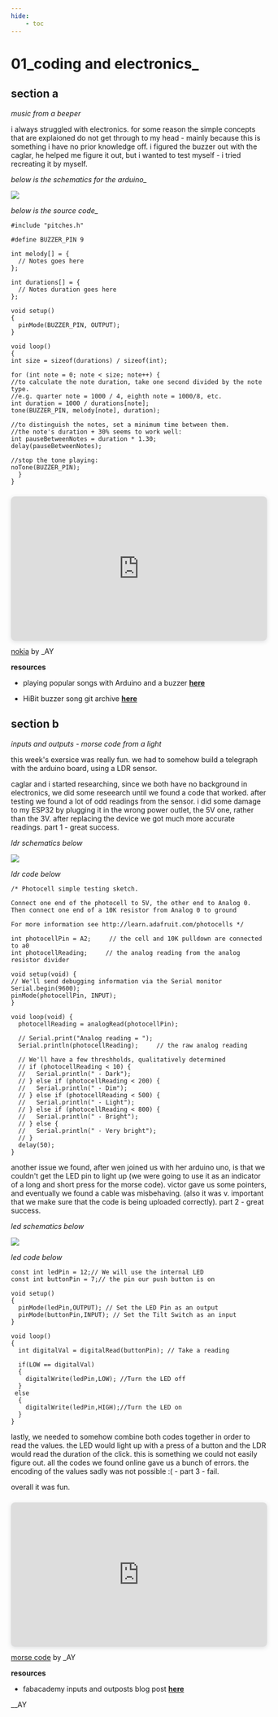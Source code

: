 ```yaml
---
hide:
    - toc
---
```


# 01_coding and electronics_

## section a
*music from a beeper*

i always struggled with electronics. for some reason the simple concepts that are explaioned do not get through to my head - mainly because this is something i have no prior knowledge off. i figured the buzzer out with the caglar, he helped me figure it out, but i wanted to test myself - i tried recreating it by myself.

*below is the schematics for the arduino_*

![](../../images/00_fabacademy/week1_buzzer-schematic.png)

*below is the source code_*

    #include "pitches.h"
 
    #define BUZZER_PIN 9
 
    int melody[] = {
      // Notes goes here
    };
 
    int durations[] = {
      // Notes duration goes here
    };
 
    void setup()
    {
      pinMode(BUZZER_PIN, OUTPUT);
    }
 
    void loop()
    {
    int size = sizeof(durations) / sizeof(int);
 
    for (int note = 0; note < size; note++) {
    //to calculate the note duration, take one second divided by the note type.
    //e.g. quarter note = 1000 / 4, eighth note = 1000/8, etc.
    int duration = 1000 / durations[note];
    tone(BUZZER_PIN, melody[note], duration);
 
    //to distinguish the notes, set a minimum time between them.
    //the note's duration + 30% seems to work well:
    int pauseBetweenNotes = duration * 1.30;
    delay(pauseBetweenNotes);
 
    //stop the tone playing:
    noTone(BUZZER_PIN);
      }
    }

<div style="position: relative; width: 100%; height: 0; padding-top: 56.2500%;
 padding-bottom: 0; box-shadow: 0 2px 8px 0 rgba(63,69,81,0.16); margin-top: 1.6em; margin-bottom: 0.9em; overflow: hidden;
 border-radius: 8px; will-change: transform;">
  <iframe loading="lazy" style="position: absolute; width: 100%; height: 100%; top: 0; left: 0; border: none; padding: 0;margin: 0;"
    src="https:&#x2F;&#x2F;www.canva.com&#x2F;design&#x2F;DAFgXurCuwk&#x2F;watch?embed" allowfullscreen="allowfullscreen" allow="fullscreen">
  </iframe>
</div>
<a href="https:&#x2F;&#x2F;www.canva.com&#x2F;design&#x2F;DAFgXurCuwk&#x2F;watch?utm_content=DAFgXurCuwk&amp;utm_campaign=designshare&amp;utm_medium=embeds&amp;utm_source=link" target="_blank" rel="noopener">nokia</a> by _AY

**resources**

 - playing popular songs with Arduino and a buzzer **[here](https://www.hibit.dev/posts/62/playing-popular-songs-with-arduino-and-a-buzzer)**

 - HiBit buzzer song git archive **[here](https://github.com/hibit-dev/buzzer)**


## section b
*inputs and outputs - morse code from a light*

this week's exersice was really fun. we had to somehow build a telegraph with the arduino board, using a LDR sensor.

caglar and i started researching, since we both have no background in electronics, we did some reseearch until we found a code that worked. after testing we found a lot of odd readings from the sensor. i did some damage to my ESP32 by plugging it in the wrong power outlet, the 5V one, rather than the 3V. after replacing the device we got much more accurate readings. part 1 - great success.

*ldr schematics below*

![](../../images/00_fabacademy/week6_ldr-code.png)

*ldr code below*

    /* Photocell simple testing sketch. 

    Connect one end of the photocell to 5V, the other end to Analog 0.
    Then connect one end of a 10K resistor from Analog 0 to ground
 
    For more information see http://learn.adafruit.com/photocells */
 
    int photocellPin = A2;     // the cell and 10K pulldown are connected to a0
    int photocellReading;     // the analog reading from the analog resistor divider
 
    void setup(void) {
    // We'll send debugging information via the Serial monitor
    Serial.begin(9600); 
    pinMode(photocellPin, INPUT);
    }
 
    void loop(void) {
      photocellReading = analogRead(photocellPin);  
 
      // Serial.print("Analog reading = ");
      Serial.println(photocellReading);     // the raw analog reading

      // We'll have a few threshholds, qualitatively determined
      // if (photocellReading < 10) {
      //   Serial.println(" - Dark");
      // } else if (photocellReading < 200) {
      //   Serial.println(" - Dim");
      // } else if (photocellReading < 500) {
      //   Serial.println(" - Light");
      // } else if (photocellReading < 800) {
      //   Serial.println(" - Bright");
      // } else {
      //   Serial.println(" - Very bright");
      // }
      delay(50);
    }

another issue we found, after wen joined us with her arduino uno, is that we couldn't get the LED pin to light up (we were going to use it as an indicator of a long and short press for the morse code). victor gave us some pointers, and eventually we found a cable was misbehaving. (also it was v. important that we make sure that the code is being uploaded correctly). part 2 - great success.

*led schematics below*

![](../../images/00_fabacademy/week6_led-code.png)

*led code below*

    const int ledPin = 12;// We will use the internal LED
    const int buttonPin = 7;// the pin our push button is on

    void setup()
    {
      pinMode(ledPin,OUTPUT); // Set the LED Pin as an output
      pinMode(buttonPin,INPUT); // Set the Tilt Switch as an input
    }

    void loop()
    {
      int digitalVal = digitalRead(buttonPin); // Take a reading

      if(LOW == digitalVal)
      {
        digitalWrite(ledPin,LOW); //Turn the LED off
      }
     else
      {
        digitalWrite(ledPin,HIGH);//Turn the LED on
      }
    }

lastly, we needed to somehow combine both codes together in order to read the values. the LED would light up with a press of a button and the LDR would read the duration of the click. this is something we could not easily figure out. all the codes we found online gave us a bunch of errors. the encoding of the values sadly was not possible :( - part 3 - fail. 

overall it was fun.

<div style="position: relative; width: 100%; height: 0; padding-top: 56.2500%;
 padding-bottom: 0; box-shadow: 0 2px 8px 0 rgba(63,69,81,0.16); margin-top: 1.6em; margin-bottom: 0.9em; overflow: hidden;
 border-radius: 8px; will-change: transform;">
  <iframe loading="lazy" style="position: absolute; width: 100%; height: 100%; top: 0; left: 0; border: none; padding: 0;margin: 0;"
    src="https:&#x2F;&#x2F;www.canva.com&#x2F;design&#x2F;DAFgXxMmIMw&#x2F;watch?embed" allowfullscreen="allowfullscreen" allow="fullscreen">
  </iframe>
</div>
<a href="https:&#x2F;&#x2F;www.canva.com&#x2F;design&#x2F;DAFgXxMmIMw&#x2F;watch?utm_content=DAFgXxMmIMw&amp;utm_campaign=designshare&amp;utm_medium=embeds&amp;utm_source=link" target="_blank" rel="noopener">morse code</a> by _AY

**resources**
- fabacademy inputs and outposts blog post **[here](https://fablabbcn-projects.gitlab.io/learning/educational-docs/mdef/classes/inputsoutputs/)**

__AY